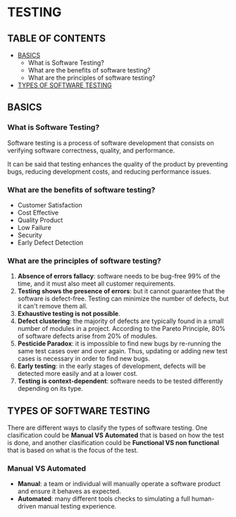 # TESTING

## TABLE OF CONTENTS

- [BASICS](#basics)
  - What is Software Testing?
  - What are the benefits of software testing?
  - What are the principles of software testing?
- [TYPES OF SOFTWARE TESTING](#types_of_software_testing)

<a name="basics"/>

## BASICS

### What is Software Testing?

Software testing is a process of software development that consists on verifying software correctness, quality, and performance.

It can be said that testing enhances the quality of the product by preventing bugs, reducing development costs, and reducing performance issues.

### What are the benefits of software testing?

- Customer Satisfaction
- Cost Effective
- Quality Product
- Low Failure
- Security
- Early Defect Detection

### What are the principles of software testing?

1. **Absence of errors fallacy**: software needs to be bug-free 99% of the time, and it must also meet all customer requirements.
2. **Testing shows the presence of errors**: but it cannot guarantee that the software is defect-free. Testing can minimize the number of defects, but it can't remove them all.
3. **Exhaustive testing is not possible**.
4. **Defect clustering**: the majority of defects are typically found in a small number of modules in a project. According to the Pareto Principle, 80% of software defects arise from 20% of modules.
5. **Pesticide Paradox**: it is impossible to find new bugs by re-running the same test cases over and over again. Thus, updating or adding new test cases is necessary in order to find new bugs.
6. **Early testing**: in the early stages of development, defects will be detected more easily and at a lower cost.
7. **Testing is context-dependent**: software needs to be tested differently depending on its type.

<a name="types_of_software_testing"/>

## TYPES OF SOFTWARE TESTING

There are different ways to clasify the types of software testing. One clasification could be **Manual VS Automated** that is based on how the test is done, and another clasification could be **Functional VS non functional** that is based on what is the focus of the test.

### Manual VS Automated

- **Manual**: a team or individual will manually operate a software product and ensure it behaves as expected.
- **Automated**: many different tools checks to simulating a full human-driven manual testing experience.
